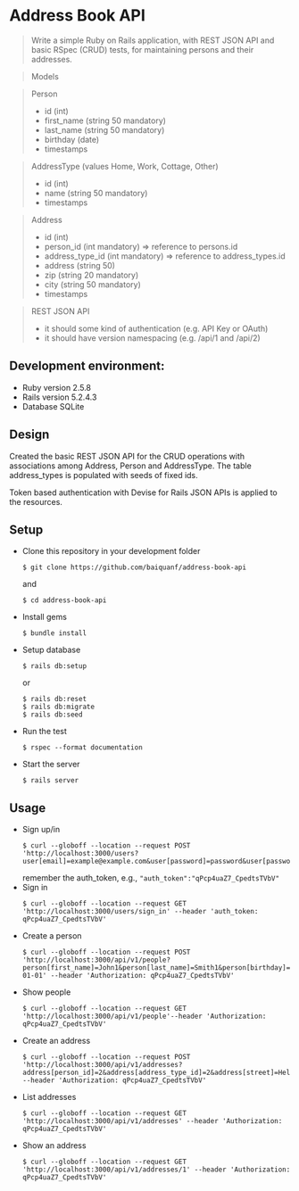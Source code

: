 # Address Book API

> Write a simple Ruby on Rails application, with REST JSON API and basic RSpec (CRUD) tests, for maintaining persons and their addresses.

> Models

> Person
> - id (int)
> - first_name (string 50 mandatory)
> - last_name (string 50 mandatory)
> - birthday (date)
> - timestamps

> AddressType (values Home, Work, Cottage, Other)
> - id (int)
> - name (string 50 mandatory)
> - timestamps

> Address
> - id (int)
> - person_id (int mandatory) => reference to persons.id
> - address_type_id (int mandatory) => reference to address_types.id 
> - address (string 50)
> - zip (string 20 mandatory)
> - city (string 50 mandatory)
> - timestamps

> REST JSON API
> - it should some kind of authentication (e.g. API Key or OAuth)
> - it should have version namespacing (e.g. /api/1 and /api/2)

## Development environment:
* Ruby version 2.5.8
* Rails version 5.2.4.3
* Database SQLite

## Design
Created the basic REST JSON API for the CRUD operations with associations among Address, Person and AddressType. The table address_types is populated with seeds of fixed ids.

Token based authentication with Devise for Rails JSON APIs is applied to the resources.

## Setup
- Clone this repository in your development folder
  ```console
  $ git clone https://github.com/baiquanf/address-book-api
  ```
  and
  ```console
  $ cd address-book-api
  ```
- Install gems
  ```console
  $ bundle install
  ```
- Setup database
  ```console
  $ rails db:setup
  ```
  or
  ```console
  $ rails db:reset
  $ rails db:migrate
  $ rails db:seed
  ```
- Run the test
  ```console
  $ rspec --format documentation
  ```
- Start the server
  ```console
  $ rails server
  ```
## Usage
- Sign up/in 
  ```console
  $ curl --globoff --location --request POST 'http://localhost:3000/users?user[email]=example@example.com&user[password]=password&user[password_confirmation]=password' 

  ``` 
  remember the auth_token, e.g., ```"auth_token":"qPcp4uaZ7_CpedtsTVbV"``` 
- Sign in 
  ```console
  $ curl --globoff --location --request GET 'http://localhost:3000/users/sign_in' --header 'auth_token: qPcp4uaZ7_CpedtsTVbV' 
  ```
- Create a person
  ```
  $ curl --globoff --location --request POST 'http://localhost:3000/api/v1/people?person[first_name]=John1&person[last_name]=Smith1&person[birthday]=2000-01-01' --header 'Authorization: qPcp4uaZ7_CpedtsTVbV'
  ```
- Show people
  ```console
  $ curl --globoff --location --request GET 'http://localhost:3000/api/v1/people'--header 'Authorization: qPcp4uaZ7_CpedtsTVbV'
  ```
- Create an address
  ```console  
  $ curl --globoff --location --request POST 'http://localhost:3000/api/v1/addresses?address[person_id]=2&address[address_type_id]=2&address[street]=Helsinginkatu&address[zip]=00001&address[city]=Helsinki' --header 'Authorization: qPcp4uaZ7_CpedtsTVbV'
  ```
- List addresses
  ```console
  $ curl --globoff --location --request GET 'http://localhost:3000/api/v1/addresses' --header 'Authorization: qPcp4uaZ7_CpedtsTVbV'
  ```
- Show an address
  ```console
  $ curl --globoff --location --request GET 'http://localhost:3000/api/v1/addresses/1' --header 'Authorization: qPcp4uaZ7_CpedtsTVbV'
  ```